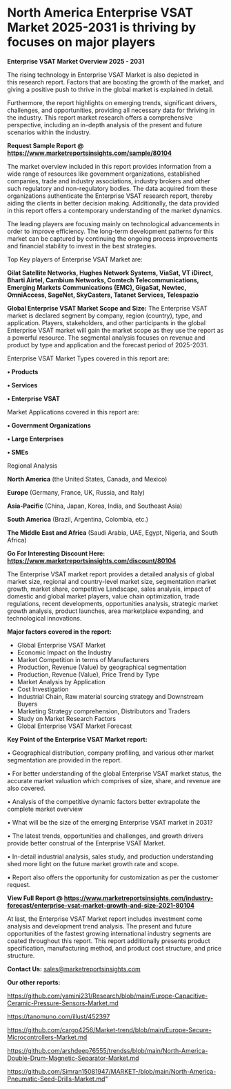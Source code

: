 # North America Enterprise VSAT Market 2025-2031 is thriving by focuses on major players

<Strong> Enterprise VSAT Market Overview 2025 - 2031</strong>

The rising technology in Enterprise VSAT Market is also depicted in this research report. Factors that are boosting the growth of the market, and giving a positive push to thrive in the global market is explained in detail.

Furthermore, the report highlights on emerging trends, significant drivers, challenges, and opportunities, providing all necessary data for thriving in the industry. This report market research offers a comprehensive perspective, including an in-depth analysis of the present and future scenarios within the industry.

<strong>Request Sample Report @ <a href=https://www.marketreportsinsights.com/sample/80104>https://www.marketreportsinsights.com/sample/80104</a></strong>

The market overview included in this report provides information from a wide range of resources like government organizations, established companies, trade and industry associations, industry brokers and other such regulatory and non-regulatory bodies. The data acquired from these organizations authenticate the Enterprise VSAT research report, thereby aiding the clients in better decision making. Additionally, the data provided in this report offers a contemporary understanding of the market dynamics.

The leading players are focusing mainly on technological advancements in order to improve efficiency. The long-term development patterns for this market can be captured by continuing the ongoing process improvements and financial stability to invest in the best strategies.

Top Key players of Enterprise VSAT Market are:

<strong>Gilat Satellite Networks, Hughes Network Systems, ViaSat, VT iDirect, Bharti Airtel, Cambium Networks, Comtech Telecommunications, Emerging Markets Communications (EMC), GigaSat, Newtec, OmniAccess, SageNet, SkyCasters, Tatanet Services, Telespazio</strong>

<strong><b>Global Enterprise VSAT Market Scope and Size:</b></strong>
The Enterprise VSAT market is declared segment by company, region (country), type, and application. Players, stakeholders, and other participants in the global Enterprise VSAT market will gain the market scope as they use the report as a powerful resource. The segmental analysis focuses on revenue and product by type and application and the forecast period of 2025-2031.

Enterprise VSAT Market Types covered in this report are:

<strong>• Products

• Services

• Enterprise VSAT</strong>

Market Applications covered in this report are:

<strong>• Government Organizations

• Large Enterprises

• SMEs</strong> 

Regional Analysis

<strong>North America</strong> (the United States, Canada, and Mexico)

<strong>Europe</strong> (Germany, France, UK, Russia, and Italy)

<strong>Asia-Pacific</strong> (China, Japan, Korea, India, and Southeast Asia)

<strong>South America</strong> (Brazil, Argentina, Colombia, etc.)

<strong>The Middle East and Africa</strong> (Saudi Arabia, UAE, Egypt, Nigeria, and South Africa)

<strong>Go For Interesting Discount Here: <a href=https://www.marketreportsinsights.com/discount/80104>https://www.marketreportsinsights.com/discount/80104</a></strong>

The Enterprise VSAT market report provides a detailed analysis of global market size, regional and country-level market size, segmentation market growth, market share, competitive Landscape, sales analysis, impact of domestic and global market players, value chain optimization, trade regulations, recent developments, opportunities analysis, strategic market growth analysis, product launches, area marketplace expanding, and technological innovations.

<strong><b>Major factors covered in the report:</b></strong>
<ul>
  <li>Global Enterprise VSAT Market </li>
  <li>Economic Impact on the Industry</li>
  <li>Market Competition in terms of Manufacturers</li>
  <li>Production, Revenue (Value) by geographical segmentation</li>
  <li>Production, Revenue (Value), Price Trend by Type</li>
  <li>Market Analysis by Application</li>
  <li>Cost Investigation</li>
  <li>Industrial Chain, Raw material sourcing strategy and Downstream Buyers</li>
  <li>Marketing Strategy comprehension, Distributors and Traders</li>
  <li>Study on Market Research Factors</li>
  <li>Global Enterprise VSAT Market Forecast</li>
</ul>

<strong><b>Key Point of the Enterprise VSAT Market report:</b></strong>

• Geographical distribution, company profiling, and various other market segmentation are provided in the report.

• For better understanding of the global Enterprise VSAT market status, the accurate market valuation which comprises of size, share, and revenue are also covered.

• Analysis of the competitive dynamic factors better extrapolate the complete market overview

• What will be the size of the emerging Enterprise VSAT market in 2031?

• The latest trends, opportunities and challenges, and growth drivers provide better construal of the Enterprise VSAT Market.

• In-detail industrial analysis, sales study, and production understanding shed more light on the future market growth rate and scope.

• Report also offers the opportunity for customization as per the customer request.

<strong><b>View Full Report @ <a href=https://www.marketreportsinsights.com/industry-forecast/enterprise-vsat-market-growth-and-size-2021-80104>https://www.marketreportsinsights.com/industry-forecast/enterprise-vsat-market-growth-and-size-2021-80104</a></b></strong>


At last, the Enterprise VSAT Market report includes investment come analysis and development trend analysis. The present and future opportunities of the fastest growing international industry segments are coated throughout this report. This report additionally presents product specification, manufacturing method, and product cost structure, and price structure.

<strong>Contact Us:</strong>
sales@marketreportsinsights.com

<strong>Our other reports:</strong>

<a href=https://github.com/yamini231/Research/blob/main/Europe-Capacitive-Ceramic-Pressure-Sensors-Market.md>https://github.com/yamini231/Research/blob/main/Europe-Capacitive-Ceramic-Pressure-Sensors-Market.md</a>

<a href=https://tanomuno.com/illust/452397>https://tanomuno.com/illust/452397</a>

<a href=https://github.com/cargo4256/Market-trend/blob/main/Europe-Secure-Microcontrollers-Market.md>https://github.com/cargo4256/Market-trend/blob/main/Europe-Secure-Microcontrollers-Market.md</a>

<a href=https://github.com/arshdeep76555/trendss/blob/main/North-America-Double-Drum-Magnetic-Separator-Market.md>https://github.com/arshdeep76555/trendss/blob/main/North-America-Double-Drum-Magnetic-Separator-Market.md</a>

<a href=https://github.com/Simran15081947/MARKET-/blob/main/North-America-Pneumatic-Seed-Drills-Market.md>https://github.com/Simran15081947/MARKET-/blob/main/North-America-Pneumatic-Seed-Drills-Market.md</a>"
